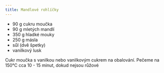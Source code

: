 ```yaml
---
title: Mandlové rohlíčky
---
```


* 90 g cukru moučka
* 90 g mletých mandlí
* 350 g hladké mouky
* 250 g másla
* sůl (dvě špetky)
* vanilkový lusk

Cukr moučka s vanilkou nebo vanilkovým cukrem na obalování.
Pečeme na 150°C cca 10 - 15 minut, dokud nejsou růžové
